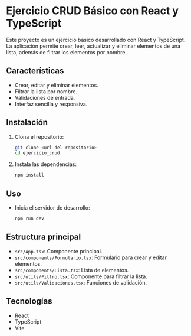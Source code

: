 # Ejercicio CRUD Básico con React y TypeScript

Este proyecto es un ejercicio básico desarrollado con React y TypeScript. La aplicación permite crear, leer, actualizar y eliminar elementos de una lista, además de filtrar los elementos por nombre.

## Características

- Crear, editar y eliminar elementos.
- Filtrar la lista por nombre.
- Validaciones de entrada.
- Interfaz sencilla y responsiva.

## Instalación

1. Clona el repositorio:

   ```sh
   git clone <url-del-repositorio>
   cd ejercicio_crud
   ```

2. Instala las dependencias:
   ```sh
   npm install
   ```

## Uso

- Inicia el servidor de desarrollo:
  ```sh
  npm run dev
  ```

## Estructura principal

- `src/App.tsx`: Componente principal.
- `src/components/Formulario.tsx`: Formulario para crear y editar elementos.
- `src/components/Lista.tsx`: Lista de elementos.
- `src/utils/Filtro.tsx`: Componente para filtrar la lista.
- `src/utils/Validaciones.tsx`: Funciones de validación.

## Tecnologías

- React
- TypeScript
- Vite
